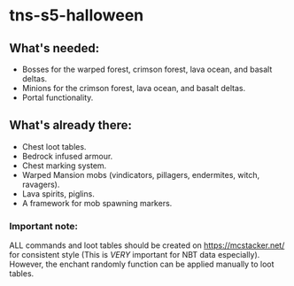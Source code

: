 # tns-s5-halloween
 
## What's needed:
* Bosses for the warped forest, crimson forest, lava ocean, and basalt deltas.
* Minions for the crimson forest, lava ocean, and basalt deltas.
* Portal functionality.

## What's already there:
* Chest loot tables.
* Bedrock infused armour.
* Chest marking system.
* Warped Mansion mobs (vindicators, pillagers, endermites, witch, ravagers).
* Lava spirits, piglins.
* A framework for mob spawning markers.

### Important note:
ALL commands and loot tables should be created on https://mcstacker.net/ for consistent style (This is <i>VERY</i> important for NBT data especially). However, the enchant randomly function can be applied manually to loot tables.
